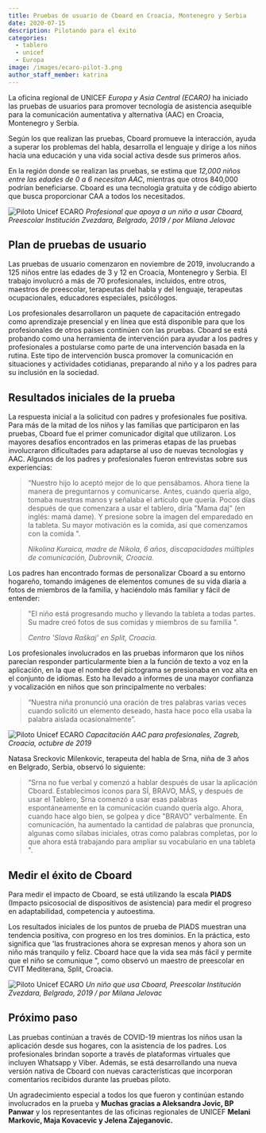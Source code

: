 ```yaml
---
title: Pruebas de usuario de Cboard en Croacia, Montenegro y Serbia
date: 2020-07-15
description: Pilotando para el éxito
categories:
  - tablero
  - unicef
  - Europa
image: /images/ecaro-pilot-3.png
author_staff_member: katrina
---
```

La oficina regional de UNICEF *Europa y Asia Central (ECARO)* ha iniciado las pruebas de usuarios para promover tecnología de asistencia asequible para la comunicación aumentativa y alternativa (AAC) en Croacia, Montenegro y Serbia.

Según los que realizan las pruebas, Cboard promueve la interacción, ayuda a superar los problemas del habla, desarrolla el lenguaje y dirige a los niños hacia una educación y una vida social activa desde sus primeros años.

En la región donde se realizan las pruebas, se estima que *12,000 niños entre las edades de 0 a 6 necesitan AAC*, mientras que otros 840,000 podrían beneficiarse. Cboard es una tecnología gratuita y de código abierto que busca proporcionar CAA a todos los necesitados.

![Piloto Unicef ECARO](/images/ecaro-pilot-1.jpg) *Profesional que apoya a un niño a usar Cboard, Preescolar Institución Zvezdara, Belgrado, 2019 / por Milana Jelovac*

## Plan de pruebas de usuario
Las pruebas de usuario comenzaron en noviembre de 2019, involucrando a 125 niños entre las edades de 3 y 12 en Croacia, Montenegro y Serbia. El trabajo involucró a más de 70 profesionales, incluidos, entre otros, maestros de preescolar, terapeutas del habla y del lenguaje, terapeutas ocupacionales, educadores especiales, psicólogos.

Los profesionales desarrollaron un paquete de capacitación entregado como aprendizaje presencial y en línea que está disponible para que los profesionales de otros países continúen con las pruebas. Cboard se está probando como una herramienta de intervención para ayudar a los padres y profesionales a postularse como parte de una intervención basada en la rutina. Este tipo de intervención busca promover la comunicación en situaciones y actividades cotidianas, preparando al niño y a los padres para su inclusión en la sociedad.

## Resultados iniciales de la prueba
La respuesta inicial a la solicitud con padres y profesionales fue positiva. Para más de la mitad de los niños y las familias que participaron en las pruebas, Cboard fue el primer comunicador digital que utilizaron. Los mayores desafíos encontrados en las primeras etapas de las pruebas involucraron dificultades para adaptarse al uso de nuevas tecnologías y AAC. Algunos de los padres y profesionales fueron entrevistas sobre sus experiencias:

> “Nuestro hijo lo aceptó mejor de lo que pensábamos. Ahora tiene la manera de preguntarnos y comunicarse. Antes, cuando quería algo, tomaba nuestras manos y señalaba el artículo que quería. Pocos días después de que comenzara a usar el tablero, diría "Mama daj" (en inglés: mamá dame). Y presione sobre la imagen del emparedado en la tableta. Su mayor motivación es la comida, así que comenzamos con la comida ".
> 
> *Nikolina Kuraica, madre de Nikola, 6 años, discapacidades múltiples de comunicación, Dubrovnik, Croacia.*


Los padres han encontrado formas de personalizar Cboard a su entorno hogareño, tomando imágenes de elementos comunes de su vida diaria a fotos de miembros de la familia, y haciéndolo más familiar y fácil de entender:

> "El niño está progresando mucho y llevando la tableta a todas partes. Su madre creó fotos de sus comidas y miembros de su familia ".
> 
> *Centro 'Slava Raškaj' en Split, Croacia.*

Los profesionales involucrados en las pruebas informaron que los niños parecían responder particularmente bien a la función de texto a voz en la aplicación, en la que el nombre del pictograma se presionaba en voz alta en el conjunto de idiomas. Esto ha llevado a informes de una mayor confianza y vocalización en niños que son principalmente no verbales:

> “Nuestra niña pronunció una oración de tres palabras varias veces cuando solicitó un elemento deseado, hasta hace poco ella usaba la palabra aislada ocasionalmente”.

![Piloto Unicef ECARO](/images/ecaro-pilot-2.png) *Capacitación AAC para profesionales, Zagreb, Croacia, octubre de 2019*

Natasa Sreckovic Milenkovic, terapeuta del habla de Srna, niña de 3 años en Belgrado, Serbia, observó lo siguiente:

> “Srna no fue verbal y comenzó a hablar después de usar la aplicación Cboard. Establecimos iconos para SÍ, BRAVO, MÁS, y después de usar el Tablero, Srna comenzó a usar esas palabras espontáneamente en la comunicación cuando quería algo. Ahora, cuando hace algo bien, se golpea y dice "BRAVO" verbalmente. En comunicación, ha aumentado la cantidad de palabras que pronuncia, algunas como sílabas iniciales, otras como palabras completas, por lo que ahora está trabajando para ampliar su vocabulario en una tableta ".

## Medir el éxito de Cboard
Para medir el impacto de Cboard, se está utilizando la escala **PIADS** (Impacto psicosocial de dispositivos de asistencia) para medir el progreso en adaptabilidad, competencia y autoestima.

Los resultados iniciales de los puntos de prueba de PIADS muestran una tendencia positiva, con progreso en los tres dominios. En la práctica, esto significa que 'las frustraciones ahora se expresan menos y ahora son un niño más tranquilo y feliz. Cboard hace que la vida sea más fácil y permite que el niño se comunique ", como observó un maestro de preescolar en CVIT Mediterana, Split, Croacia.

![Piloto Unicef ECARO](/images/ecaro-pilot-3.png) *Un niño que usa Cboard, Preescolar Institución Zvezdara, Belgrado, 2019 / por Milana Jelovac*

## Próximo paso
Las pruebas continúan a través de COVID-19 mientras los niños usan la aplicación desde sus hogares, con la asistencia de los padres. Los profesionales brindan soporte a través de plataformas virtuales que incluyen Whatsapp y Viber. Además, se está desarrollando una nueva versión nativa de Cboard con nuevas características que incorporan comentarios recibidos durante las pruebas piloto.

Un agradecimiento especial a todos los que fueron y continúan estando involucrados en la prueba y **Muchas gracias a Aleksandra Jovic, BP Panwar** y los representantes de las oficinas regionales de UNICEF **Melani Markovic, Maja Kovacevic y Jelena Zajeganovic.**